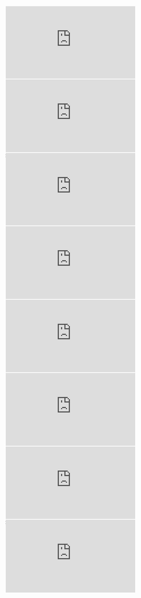<style>.embed-container { position: relative; padding-bottom: 39.375%; height: 0; overflow: hidden; max-width: 70%; } @media(max-width: 959px) { .embed-container { padding-bottom: 56.25%; max-width: 100%; } } .embed-container iframe, .embed-container object, .embed-container embed { position: absolute; top: 0; left: 0; width: 100%; height: 100%; margin: 2px; }</style>

<div class='embed-container'>
<iframe loading="lazy" src="https://www.youtube-nocookie.com/embed/videoseries?list=PLixt_4jBlVZwTZe0DTLaLS4CphvNwz1mp" frameborder="0" allow="accelerometer; autoplay; encrypted-media; gyroscope; picture-in-picture" allowfullscreen></iframe>
</div>

<div class='embed-container'>
<iframe loading="lazy" src="https://www.youtube-nocookie.com/embed/videoseries?list=PLixt_4jBlVZwdIKfGg391JBxaNtMREeDt" frameborder="0" allow="accelerometer; autoplay; encrypted-media; gyroscope; picture-in-picture" allowfullscreen></iframe>
</div>

<div class='embed-container'>
<iframe loading="lazy" src="https://www.youtube-nocookie.com/embed/videoseries?list=PLwp4F9YlR_stHiEi_GyKZ10q8vBXf21k7" frameborder="0" allow="accelerometer; autoplay; encrypted-media; gyroscope; picture-in-picture" allowfullscreen></iframe>>
</div>

<div class='embed-container'>
<iframe loading="lazy" src="https://www.youtube-nocookie.com/embed/videoseries?list=PLwp4F9YlR_suvEshZ6v62u8_q4hiEVJmu" frameborder="0" allow="accelerometer; autoplay; encrypted-media; gyroscope; picture-in-picture" allowfullscreen></iframe>
</div>

<div class='embed-container'>
<iframe loading="lazy" src="https://www.youtube-nocookie.com/embed/videoseries?list=PL4FOvDADCkBl2Xf0hN__VRaifeNqcl1HW" frameborder="0" allow="accelerometer; autoplay; encrypted-media; gyroscope; picture-in-picture" allowfullscreen></iframe>
</div>

<div class='embed-container'>
<iframe loading="lazy" src="https://www.youtube-nocookie.com/embed/videoseries?list=PLmNLRllxw4hB6u-1X9vi7uxEZYGKmX37o" frameborder="0" allow="accelerometer; autoplay; encrypted-media; gyroscope; picture-in-picture" allowfullscreen></iframe>
</div>

<div class='embed-container'>
<iframe loading="lazy" src="https://www.youtube-nocookie.com/embed/videoseries?list=PLuUq6RlRg1D1a9EV4EbwKPmErQWGzVpDk" frameborder="0" allow="accelerometer; autoplay; encrypted-media; gyroscope; picture-in-picture" allowfullscreen></iframe>
</div>

<div class='embed-container'>
<iframe loading="lazy" src="https://www.youtube-nocookie.com/embed/videoseries?list=PLflbtPAWh7ioJwjbff3E_bbNrwQThGfwU" frameborder="0" allow="accelerometer; autoplay; encrypted-media; gyroscope; picture-in-picture" allowfullscreen></iframe>>
</div>

